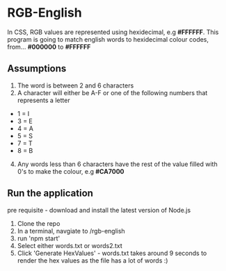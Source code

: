# RGB-English
In CSS, RGB values are represented using hexidecimal, e.g  **#FFFFFF**.
This program is going to match english words to hexidecimal colour codes, from...
**#000000** to **#FFFFFF**
## Assumptions
1. The word is between 2 and 6 characters
2. A character will either be A-F or one of the following numbers that represents a letter
  - 1 = I
  - 3 = E
  - 4 = A
  - 5 = S
  - 7 = T
  - 8 = B
4. Any words less than 6 characters have the rest of the value filled with 0's to make the colour, e.g **#CA7000**
## Run the application
pre requisite - download and install the latest version of Node.js
1. Clone the repo
2. In a terminal, navgiate to /rgb-english
3. run 'npm start'
4. Select either words.txt or words2.txt
5. Click 'Generate HexValues' - words.txt takes around 9 seconds to render the hex values as the file has a lot of words :)